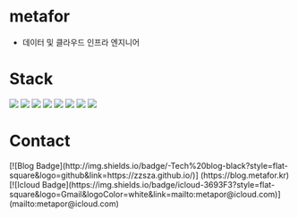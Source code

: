 # metafor
- 데이터 및 클라우드 인프라 엔지니어

# Stack
<p>
<img src="https://img.shields.io/badge/Python-3766AB?style=for-the-badge&logo=Python&logoColor=white"/>
<img src="https://img.shields.io/badge/javascript-F7DF1E?style=for-the-badge&logo=javascript&logoColor=black"/>
<img src="https://img.shields.io/badge/MongoDB-47A248?style=for-the-badge&logo=MongoDB&logoColor=white"/>
<img src="https://img.shields.io/badge/Node.js-339933?style=for-the-badge&logo=Node.js&logoColor=white"/>
<img src="https://img.shields.io/badge/Django-092E20?style=for-the-badge&logo=Django&logoColor=white"/>
<img src="https://img.shields.io/badge/linux-FCC624?style=for-the-badge&logo=linux&logoColor=black"/>
<img src="https://img.shields.io/badge/react-61DAFB?style=for-the-badge&logo=react&logoColor=black"/>
<img src="https://img.shields.io/badge/aws-333664?style=for-the-badge&logo=amazon-aws&logoColor=white"/>
</p>

# Contact
<div>
[![Blog Badge](http://img.shields.io/badge/-Tech%20blog-black?style=flat-square&logo=github&link=https://zzsza.github.io/)]
(https://blog.metafor.kr)
[![Icloud Badge](https://img.shields.io/badge/icloud-3693F3?style=flat-square&logo=Gmail&logoColor=white&link=mailto:metapor@icloud.com)]
(mailto:metapor@icloud.com)
</div>
